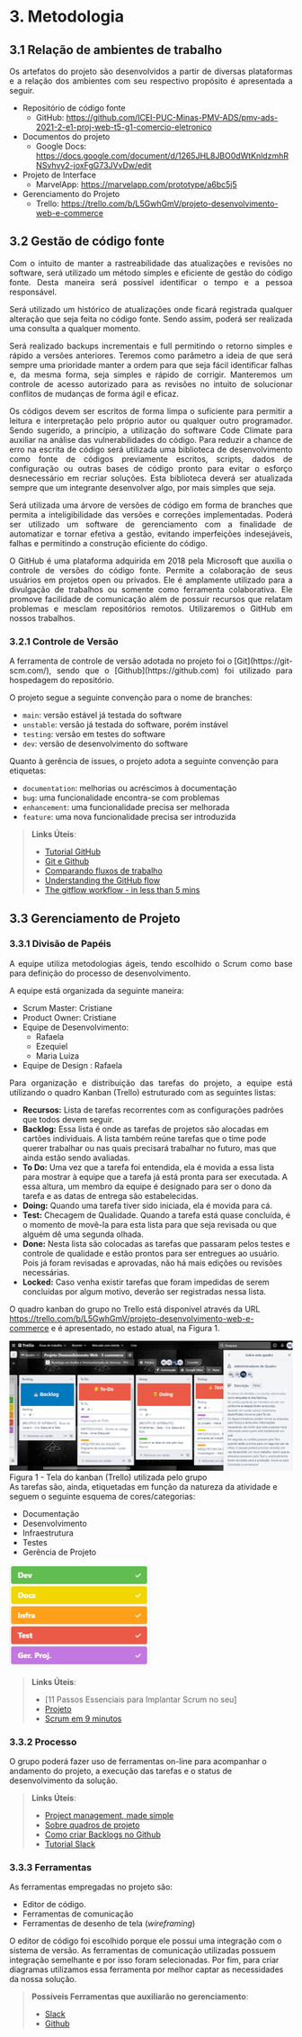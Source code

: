 
# 3. Metodologia

## 3.1 Relação de ambientes de trabalho

<p align="justify">Os artefatos do projeto são desenvolvidos a partir de diversas plataformas e a relação dos ambientes com seu respectivo propósito é apresentada a seguir.</p>

* Repositório de código fonte
   - GitHub: https://github.com/ICEI-PUC-Minas-PMV-ADS/pmv-ads-2021-2-e1-proj-web-t5-g1-comercio-eletronico
* Documentos do projeto
   - Google Docs: https://docs.google.com/document/d/1265JHL8JBO0dWtKnldzmhRNSvhvy2-joxFgG73JVvDw/edit
* Projeto de Interface
   - MarvelApp: https://marvelapp.com/prototype/a6bc5j5
* Gerenciamento do Projeto
   - Trello: https://trello.com/b/L5GwhGmV/projeto-desenvolvimento-web-e-commerce

## 3.2 Gestão de código fonte

<p align="justify">Com o intuito de manter a rastreabilidade das atualizações e revisões no software, será utilizado um método simples e eficiente de gestão do código fonte. Desta maneira será possível identificar o tempo e a pessoa responsável.</p>

<p align="justify">Será utilizado um histórico de atualizações onde ficará registrada qualquer alteração que seja feita no código fonte. Sendo assim, poderá ser realizada uma consulta a qualquer momento.</p>

<p align="justify">Será realizado backups incrementais e full permitindo o retorno simples e rápido a versões anteriores. Teremos como parâmetro a ideia de que será sempre uma prioridade manter a ordem para que seja fácil identificar falhas e, da mesma forma, seja simples e rápido de corrigir. Manteremos um controle de acesso autorizado para as revisões no intuito de solucionar conflitos de mudanças de forma ágil e eficaz.</p>

<p align="justify">Os códigos devem ser escritos de forma limpa o suficiente para permitir a leitura e interpretação pelo próprio autor ou qualquer outro programador. Sendo sugerido, a princípio, a utilização do software Code Climate para auxiliar na análise das vulnerabilidades do código. Para reduzir a chance de erro na escrita de código será utilizada uma biblioteca de desenvolvimento como fonte de códigos previamente escritos, scripts, dados de configuração ou outras bases de código pronto para evitar o esforço desnecessário em recriar soluções. Esta biblioteca deverá ser atualizada sempre que um integrante desenvolver algo, por mais simples que seja.</p>

<p align="justify">Será utilizada uma árvore de versões de código em forma de branches que permita a inteligibilidade das versões e correções implementadas. Poderá ser utilizado um software de gerenciamento com a finalidade de automatizar e tornar efetiva a gestão, evitando imperfeições indesejáveis, falhas e permitindo a construção eficiente do código.</p>

<p align="justify">O GitHub é uma plataforma adquirida em 2018  pela Microsoft que auxilia o controle de versões do código fonte. Permite a colaboração de seus usuários em projetos open ou privados. Ele é amplamente utilizado para a divulgação de trabalhos ou somente como ferramenta colaborativa. Ele promove facilidade de comunicação além de possuir recursos que relatam problemas e mesclam repositórios remotos.
Utilizaremos o GitHub em nossos trabalhos.</p>


### 3.2.1 Controle de Versão

<p align="justify">A ferramenta de controle de versão adotada no projeto foi o [Git](https://git-scm.com/), sendo que o [Github](https://github.com) foi utilizado para hospedagem do repositório.</p>

O projeto segue a seguinte convenção para o nome de branches:

- `main`: versão estável já testada do software
- `unstable`: versão já testada do software, porém instável
- `testing`: versão em testes do software
- `dev`: versão de desenvolvimento do software

Quanto à gerência de issues, o projeto adota a seguinte convenção para etiquetas:

- `documentation`: melhorias ou acréscimos à documentação
- `bug`: uma funcionalidade encontra-se com problemas
- `enhancement`: uma funcionalidade precisa ser melhorada
- `feature`: uma nova funcionalidade precisa ser introduzida

> **Links Úteis**:
> - [Tutorial GitHub](https://guides.github.com/activities/hello-world/)
> - [Git e Github](https://www.youtube.com/playlist?list=PLHz_AreHm4dm7ZULPAmadvNhH6vk9oNZA)
>  - [Comparando fluxos de trabalho](https://www.atlassian.com/br/git/tutorials/comparing-workflows)
> - [Understanding the GitHub flow](https://guides.github.com/introduction/flow/)
> - [The gitflow workflow - in less than 5 mins](https://www.youtube.com/watch?v=1SXpE08hvGs)

## 3.3 Gerenciamento de Projeto

### 3.3.1 Divisão de Papéis

<p align="justify">A equipe utiliza metodologias ágeis, tendo escolhido o Scrum como base para definição do processo de desenvolvimento.</p>

A equipe está organizada da seguinte maneira:
* Scrum Master:  Cristiane
* Product Owner: Cristiane
* Equipe de Desenvolvimento:
     - Rafaela
     - Ezequiel
     - Maria Luiza
* Equipe de Design : Rafaela

<p align="justify">Para organização e distribuição das tarefas do projeto, a equipe está utilizando o quadro Kanban (Trello) estruturado com as seguintes listas:</p>

- **Recursos:** Lista de tarefas recorrentes com as configurações padrões que todos devem seguir.
- **Backlog:** Essa lista é onde as tarefas de projetos são alocadas em cartões individuais. A lista também reúne tarefas que o time pode querer trabalhar ou nas quais precisará trabalhar no futuro, mas que ainda estão sendo avaliadas.
- **To Do:** Uma vez que a tarefa foi entendida, ela é movida a essa lista para mostrar à equipe que a tarefa já está pronta para ser executada. A essa altura, um membro da equipe é designado para ser o dono da tarefa e as datas de entrega são estabelecidas.
- **Doing:** Quando uma tarefa tiver sido iniciada, ela é movida para cá.
- **Test:** Checagem de Qualidade. Quando a tarefa está quase concluída, é o momento de movê-la para esta lista para que seja revisada ou que alguém dê uma segunda olhada.
- **Done:** Nesta lista são colocadas as tarefas que passaram pelos testes e controle de qualidade e estão prontos para ser entregues ao usuário. Pois já foram revisadas e aprovadas, não há mais edições ou revisões necessárias.
- **Locked:** Caso venha existir tarefas que foram impedidas de serem concluídas por algum motivo, deverão ser registradas nessa lista.

O quadro kanban do grupo no Trello está disponível através da URL https://trello.com/b/L5GwhGmV/projeto-desenvolvimento-web-e-commerce e é apresentado, no estado atual, na Figura 1.

<img src="https://github.com/ICEI-PUC-Minas-PMV-ADS/pmv-ads-2021-2-e1-proj-web-t5-g1-comercio-eletronico/blob/main/docs/img/trello.png?raw=true" alt="quadro kanban">
Figura 1 - Tela do kanban (Trello) utilizada pelo grupo
<br>
As tarefas são, ainda, etiquetadas em função da natureza da atividade e seguem o seguinte esquema de cores/categorias:

* Documentação                                            
* Desenvolvimento                                                          
* Infraestrutura
* Testes
* Gerência de Projeto

<img src="https://github.com/ICEI-PUC-Minas-PMV-ADS/pmv-ads-2021-2-e1-proj-web-t5-g1-comercio-eletronico/blob/main/docs/img/etiquetas.PNG?raw=true" alt="Etiquetas">

> **Links Úteis**:
> - [11 Passos Essenciais para Implantar Scrum no seu]
> - [Projeto](https://mindmaster.com.br/scrum-11-passos/)
> - [Scrum em 9 minutos](https://www.youtube.com/watch?v=XfvQWnRgxG0)

### 3.3.2 Processo

O grupo poderá fazer uso de ferramentas on-line para acompanhar o andamento do projeto, a execução das tarefas e o status de desenvolvimento da solução.

> **Links Úteis**:
> - [Project management, made simple](https://github.com/features/project-management/)
> - [Sobre quadros de projeto](https://docs.github.com/pt/github/managing-your-work-on-github/about-project-boards)
> - [Como criar Backlogs no Github](https://www.youtube.com/watch?v=RXEy6CFu9Hk)
> - [Tutorial Slack](https://slack.com/intl/en-br/)

### 3.3.3 Ferramentas

As ferramentas empregadas no projeto são:

- Editor de código.
- Ferramentas de comunicação
- Ferramentas de desenho de tela (_wireframing_)

O editor de código foi escolhido porque ele possui uma integração com o sistema de versão. As ferramentas de comunicação utilizadas possuem integração semelhante e por isso foram selecionadas. Por fim, para criar diagramas utilizamos essa ferramenta por melhor captar as necessidades da nossa solução.

> **Possíveis Ferramentas que auxiliarão no gerenciamento**:
> - [Slack](https://slack.com/)
> - [Github](https://github.com/)
